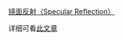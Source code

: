 [镜面反射（Specular Reflection）](https://en.wikipedia.org/wiki/Specular_reflection)

详细可看[此文章](http://learnwebgl.brown37.net/09_lights/lights_specular.html)
